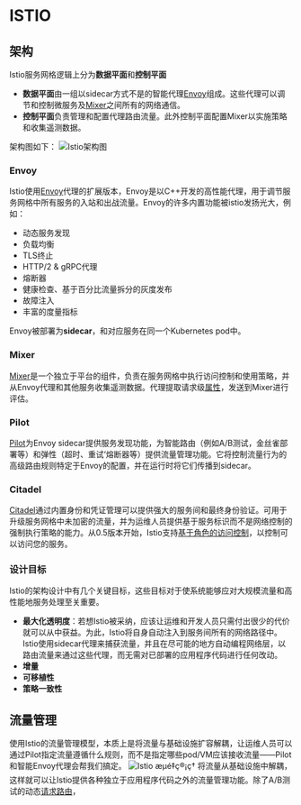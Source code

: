 # ISTIO
## 架构
Istio服务网格逻辑上分为**数据平面**和**控制平面**

- **数据平面**由一组以sidecar方式不是的智能代理[Envoy](https://www.envoyproxy.io/)组成。这些代理可以调节和控制微服务及[Mixer](https://preliminary.istio.io/zh/docs/concepts/policies-and-telemetry/)之间所有的网络通信。
- **控制平面**负责管理和配置代理路由流量。此外控制平面配置Mixer以实施策略和收集遥测数据。

架构图如下：
![Istio架构图](https://preliminary.istio.io/docs/concepts/what-is-istio/arch.svg )
### Envoy
Istio使用[Envoy](https://www.envoyproxy.io/)代理的扩展版本，Envoy是以C++开发的高性能代理，用于调节服务网格中所有服务的入站和出战流量。Envoy的许多内置功能被istio发扬光大，例如：

- 动态服务发现
- 负载均衡
- TLS终止
- HTTP/2 & gRPC代理
- 熔断器
- 健康检查、基于百分比流量拆分的灰度发布
- 故障注入
- 丰富的度量指标

Envoy被部署为**sidecar**，和对应服务在同一个Kubernetes pod中。
### Mixer
[Mixer](https://preliminary.istio.io/zh/docs/concepts/policies-and-telemetry/)是一个独立于平台的组件，负责在服务网格中执行访问控制和使用策略，并从Envoy代理和其他服务收集遥测数据。代理提取请求级[属性](https://preliminary.istio.io/zh/docs/concepts/policies-and-telemetry/#%E5%B1%9E%E6%80%A7)，发送到Mixer进行评估。
### Pilot
[Pilot](https://preliminary.istio.io/zh/docs/concepts/traffic-management/#pilot-%E5%92%8C-envoy)为Envoy sidecar提供服务发现功能，为智能路由（例如A/B测试，金丝雀部署等）和弹性（超时、重试‘熔断器等）提供流量管理功能。它将控制流量行为的高级路由规则特定于Envoy的配置，并在运行时将它们传播到sidecar。
### Citadel
[Citadel](https://preliminary.istio.io/zh/docs/concepts/security/)通过内置身份和凭证管理可以提供强大的服务间和最终身份验证。可用于升级服务网格中未加密的流量，并为运维人员提供基于服务标识而不是网络控制的强制执行策略的能力。从0.5版本开始，Istio支持[基于角色的访问控制](https://preliminary.istio.io/zh/docs/concepts/security/#%E8%AE%A4%E8%AF%81)，以控制可以访问您的服务。

### 设计目标
Istio的架构设计中有几个关键目标，这些目标对于使系统能够应对大规模流量和高性能地服务处理至关重要。

- **最大化透明度**：若想Istio被采纳，应该让运维和开发人员只需付出很少的代价就可以从中获益。为此，Istio将自身自动注入到服务间所有的网络路径中。Istio使用sidecar代理来捕获流量，并且在尽可能的地方自动编程网络层，以路由流量来通过这些代理，而无需对已部署的应用程序代码进行任何改动。
- **增量**
- **可移植性**
- **策略一致性**

## 流量管理
使用Istio的流量管理模型，本质上是将流量与基础设施扩容解耦，让运维人员可以通过Pilot指定流量遵循什么规则，而不是指定哪些pod/VM应该接收流量——Pilot和智能Envoy代理会帮我们搞定。
![Istio æµé‡ç®¡ç†](https://preliminary.istio.io/docs/concepts/traffic-management/TrafficManagementOverview.svg)
将流量从基础设施中解耦，这样就可以让Istio提供各种独立于应用程序代码之外的流量管理功能。除了A/B测试的动态[请求路由](https://preliminary.istio.io/zh/docs/concepts/traffic-management/#%E8%AF%B7%E6%B1%82%E8%B7%AF%E7%94%B1)， 









<!--stackedit_data:
eyJoaXN0b3J5IjpbLTE0NjIwMjc2LDQ0ODM4NzQ3NywtOTEzND
g5NTkxLC00NTE2MDk5MDMsMTM3OTkzMjE0NiwxMjE4OTk0NTMs
Njk3MTIyMzcyLDc3OTM5NzU1LC0yMTA4MTY4OTY4LDYzMDk4MT
A5MCwxODczMTIzNTYwLC0xNTg5MzY5OTk5LDczMDk5ODExNl19

-->